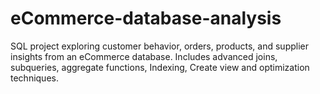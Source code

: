 # eCommerce-database-analysis
SQL project exploring customer behavior, orders, products, and supplier insights from an eCommerce database. Includes advanced joins, subqueries, aggregate functions, Indexing, Create view and optimization techniques.
